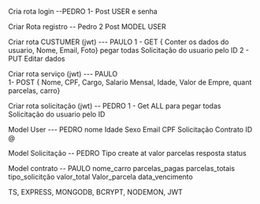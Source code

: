 Cria rota login --PEDRO
    1- Post USER e senha 

Criar Rota registro -- Pedro 
    2 Post MODEL USER 

Criar rota CUSTUMER (jwt) --- PAULO 
    1 - GET { Conter os dados do usuario, Nome, Email, Foto} pegar todas Solicitação do usuario pelo ID
    2 - PUT Editar dados
    

Criar rota serviço (jwt) --- PAULO  
    1- POST { Nome, CPF, Cargo, Salario Mensal, Idade, Valor de Empre, quant parcelas, carro}

Criar rota solicitação (jwt) -- PEDRO
    1 - Get ALL para pegar todas Solicitação do usuario pelo ID 

Model User --- PEDRO
    nome 
    Idade 
    Sexo
    Email 
    CPF 
    Solicitação
    Contrato
    ID @
    

Model Solicitação -- PEDRO
    Tipo
    create at 
    valor 
    parcelas 
    resposta 
    status

Model contrato -- PAULO 
    nome_carro 
    parcelas_pagas 
    parcelas_totais
    tipo_solicitção
    valor_total 
    Valor_parcela
    data_vencimento


TS, EXPRESS, MONGODB, BCRYPT, NODEMON, JWT